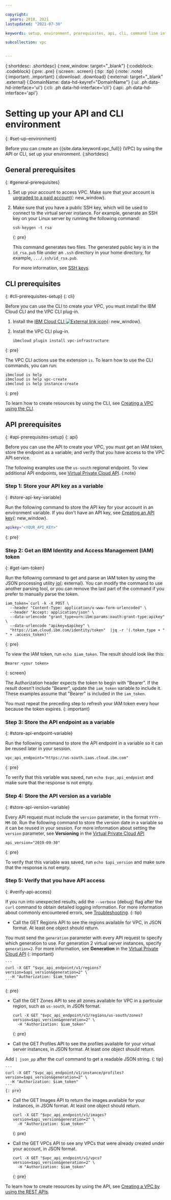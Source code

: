 ```yaml
---

copyright:
  years: 2018, 2021
lastupdated: "2021-07-30"

keywords: setup, environment, prerequisites, api, cli, command line interface, plugin, creating a vpc, iam, permissions, access, ssh key

subcollection: vpc


---
```


{:shortdesc: .shortdesc}
{:new_window: target="_blank"}
{:codeblock: .codeblock}
{:pre: .pre}
{:screen: .screen}
{:tip: .tip}
{:note: .note}
{:important: .important}
{:download: .download}
{:external: target="_blank" .external}
{:DomainName: data-hd-keyref="DomainName"}
{:ui: .ph data-hd-interface='ui'}
{:cli: .ph data-hd-interface='cli'}
{:api: .ph data-hd-interface='api'}

# Setting up your API and CLI environment
{: #set-up-environment}

Before you can create an {{site.data.keyword.vpc_full}} (VPC) by using the API or CLI, set up your environment.
{:shortdesc}


## General prerequisites
{: #general-prerequisites}

1. Set up your account to access VPC. Make sure that your account is [upgraded to a paid account](/docs/account?topic=account-accountfaqs#changeacct){: new_window}.
2. Make sure that you have a public SSH key, which will be used to connect to the virtual server instance. For example, generate an SSH key on your Linux server by running the following command:

    ```
    ssh-keygen -t rsa
    ```
    {: pre}

   This command generates two files. The generated public key is in the `id_rsa.pub` file under an ``.ssh`` directory in your home directory, for example, ``.../.ssh/id_rsa.pub``.

   For more information, see [SSH keys](/docs/vpc?topic=vpc-ssh-keys).

## CLI prerequisites
{: #cli-prerequisites-setup}
{: cli}

Before you can use the CLI to create your VPC, you must install the IBM Cloud CLI and the VPC CLI plug-in.

1. Install the [IBM Cloud CLI ![External link icon](../icons/launch-glyph.svg "External link icon")](/docs/cli?topic=cli-getting-started){: new_window}.
1. Install the VPC CLI plug-in.

   ```
   ibmcloud plugin install vpc-infrastructure
   ```
  {: pre}

The VPC CLI actions use the extension `is`. To learn how to use the CLI commands, you can run:

```
ibmcloud is help
ibmcloud is help vpc-create
ibmcloud is help instance-create
```
{: pre}

To learn how to create resources by using the CLI, see [Creating a VPC using the CLI](/docs/vpc?topic=vpc-creating-a-vpc-using-cli).

## API prerequisites
{: #api-prerequisites-setup}
{: api}

Before you can use the API to create your VPC, you must get an IAM token, store the endpoint as a variable, and verify that you have access to the VPC API service.

The following examples use the `us-south` regional endpoint. To view additional API endpoints, see [Virtual Private Cloud API](https://cloud.ibm.com/apidocs/vpc#api-endpoint).
{:note}

### Step 1: Store your API key as a variable
{: #store-api-key-variable}

Run the following command to store the API key for your account in an environment variable. If you don't have an API key, see [Creating an API key](/docs/account?topic=account-userapikey#create_user_key){: new_window}.

```bash
apikey="<YOUR_API_KEY>"
```
{: pre}

### Step 2: Get an IBM Identity and Access Management (IAM) token
{: #get-iam-token}

Run the following command to get and parse an IAM token by using the JSON processing utility [jq](https://stedolan.github.io/jq/){: external}. You can modify the command to use another parsing tool, or you can remove the last part of the command if you prefer to manually parse the token.

```
iam_token=`curl -k -X POST \
  --header "Content-Type: application/x-www-form-urlencoded" \
  --header "Accept: application/json" \
  --data-urlencode "grant_type=urn:ibm:params:oauth:grant-type:apikey" \
  --data-urlencode "apikey=$apikey" \
  "https://iam.cloud.ibm.com/identity/token"  |jq -r '(.token_type + " " + .access_token)'`
```
{: pre}

To view the IAM token, run ``echo $iam_token``. The result should look like this:

```
Bearer <your token>
```
{: screen}

The Authorization header expects the token to begin with "Bearer". If the result doesn't include "Bearer", update the `iam_token` variable to include it. These examples assume that "Bearer" is included in the `iam_token`.

You must repeat the preceding step to refresh your IAM token every hour because the token expires.
{: important}

### Step 3: Store the API endpoint as a variable
{: #store-api-endpoint-variable}

Run the following command to store the API endpoint in a variable so it can be reused later in your session.

```
vpc_api_endpoint="https://us-south.iaas.cloud.ibm.com"
 ```
{: pre}

To verify that this variable was saved, run ``echo $vpc_api_endpoint`` and make sure that the response is not empty.

### Step 4: Store the API version as a variable
{: #store-api-version-variable}


Every API request must include the `version` parameter, in the format `YYYY-MM-DD`. Run the following command to store the version date in a variable so it can be reused in your session. For more information about setting the `version` parameter, see **Versioning** in the [Virtual Private Cloud API](https://{DomainName}/apidocs/vpc#api-versioning)

```
api_version="2019-09-30"
 ```
{: pre}

To verify that this variable was saved, run ``echo $api_version`` and make sure that the response is not empty.

### Step 5: Verify that you have API access
{: #verify-api-access}

If you run into unexpected results, add the `--verbose` (debug) flag after the `curl` command to obtain detailed logging information. For more information about commonly encountered errors, see [Troubleshooting](/docs/vpc?topic=vpc-troubleshooting-vpc).
{: tip}

 * Call the GET Regions API to see the regions available for VPC, in JSON format. At least one object should return.

  You must send the `generation` parameter with every API request to specify which generation to use. For generation 2 virtual server instances, specify `generation=2`. For more information, see **Generation** in the [Virtual Private Cloud API](https://{DomainName}/apidocs/vpc#api-generation-parameter)
  {: important}

    ```
    curl -X GET "$vpc_api_endpoint/v1/regions?version=$api_version&generation=2" \
      -H "Authorization: $iam_token"
    ```
   {: pre}

 * Call the GET Zones API to see all zones available for VPC in a particular region, such as `us-south`, in JSON format.

    ```
    curl -X GET "$vpc_api_endpoint/v1/regions/us-south/zones?version=$api_version&generation=2" \
      -H "Authorization: $iam_token"
    ```
   {: pre}

 * Call the GET Profiles API to see the profiles available for your virtual server instances, in JSON format. At least one object should return.

  Add ` | json_pp ` after the curl command to get a readable JSON string.
  {: tip}

    ```
    curl -X GET "$vpc_api_endpoint/v1/instance/profiles?version=$api_version&generation=2" \
      -H "Authorization: $iam_token"
    ```
    {: pre}

 * Call the GET Images API to return the images available for your instances, in JSON format. At least one object should return.

   ```
   curl -X GET "$vpc_api_endpoint/v1/images?version=$api_version&generation=2" \
     -H "Authorization: $iam_token"
   ```
   {: pre}

 * Call the GET VPCs API to see any VPCs that were already created under your account, in JSON format.

    ```
    curl -X GET "$vpc_api_endpoint/v1/vpcs?version=$api_version&generation=2" \
      -H "Authorization: $iam_token"
    ```
    {: pre}

To learn how to create resources by using the API, see [Creating a VPC by using the REST APIs](/docs/vpc?topic=vpc-creating-a-vpc-using-the-rest-apis).
